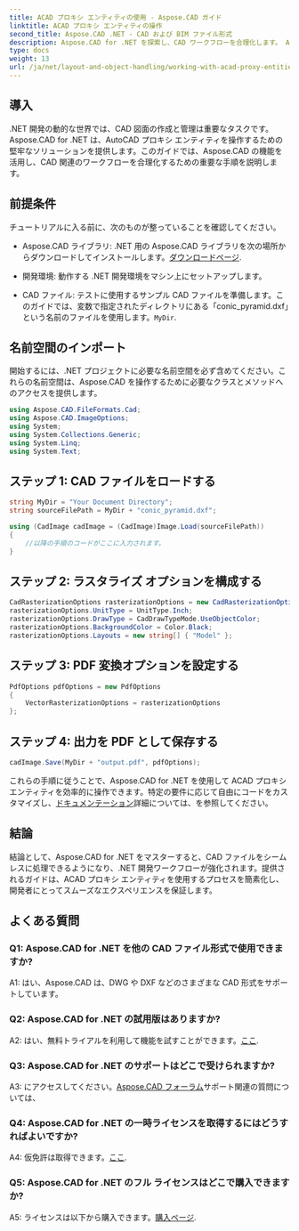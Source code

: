 ```yaml
---
title: ACAD プロキシ エンティティの使用 - Aspose.CAD ガイド
linktitle: ACAD プロキシ エンティティの操作
second_title: Aspose.CAD .NET - CAD および BIM ファイル形式
description: Aspose.CAD for .NET を探索し、CAD ワークフローを合理化します。 ACAD プロキシ エンティティを簡単に変換、編集、管理します。
type: docs
weight: 13
url: /ja/net/layout-and-object-handling/working-with-acad-proxy-entities/
---
```

## 導入

.NET 開発の動的な世界では、CAD 図面の作成と管理は重要なタスクです。 Aspose.CAD for .NET は、AutoCAD プロキシ エンティティを操作するための堅牢なソリューションを提供します。このガイドでは、Aspose.CAD の機能を活用し、CAD 関連のワークフローを合理化するための重要な手順を説明します。

## 前提条件

チュートリアルに入る前に、次のものが整っていることを確認してください。

-  Aspose.CAD ライブラリ: .NET 用の Aspose.CAD ライブラリを次の場所からダウンロードしてインストールします。[ダウンロードページ](https://releases.aspose.com/cad/net/).

- 開発環境: 動作する .NET 開発環境をマシン上にセットアップします。

-  CAD ファイル: テストに使用するサンプル CAD ファイルを準備します。このガイドでは、変数で指定されたディレクトリにある「conic_pyramid.dxf」という名前のファイルを使用します。`MyDir`.

## 名前空間のインポート

開始するには、.NET プロジェクトに必要な名前空間を必ず含めてください。これらの名前空間は、Aspose.CAD を操作するために必要なクラスとメソッドへのアクセスを提供します。

```csharp
using Aspose.CAD.FileFormats.Cad;
using Aspose.CAD.ImageOptions;
using System;
using System.Collections.Generic;
using System.Linq;
using System.Text;
```

## ステップ 1: CAD ファイルをロードする

```csharp
string MyDir = "Your Document Directory";
string sourceFilePath = MyDir + "conic_pyramid.dxf";

using (CadImage cadImage = (CadImage)Image.Load(sourceFilePath))
{
    //以降の手順のコードがここに入力されます。
}
```

## ステップ 2: ラスタライズ オプションを構成する

```csharp
CadRasterizationOptions rasterizationOptions = new CadRasterizationOptions();
rasterizationOptions.UnitType = UnitType.Inch;
rasterizationOptions.DrawType = CadDrawTypeMode.UseObjectColor;
rasterizationOptions.BackgroundColor = Color.Black;
rasterizationOptions.Layouts = new string[] { "Model" };
```

## ステップ 3: PDF 変換オプションを設定する

```csharp
PdfOptions pdfOptions = new PdfOptions
{
    VectorRasterizationOptions = rasterizationOptions
};
```

## ステップ 4: 出力を PDF として保存する

```csharp
cadImage.Save(MyDir + "output.pdf", pdfOptions);
```

これらの手順に従うことで、Aspose.CAD for .NET を使用して ACAD プロキシ エンティティを効率的に操作できます。特定の要件に応じて自由にコードをカスタマイズし、[ドキュメンテーション](https://reference.aspose.com/cad/net/)詳細については、を参照してください。

## 結論

結論として、Aspose.CAD for .NET をマスターすると、CAD ファイルをシームレスに処理できるようになり、.NET 開発ワークフローが強化されます。提供されるガイドは、ACAD プロキシ エンティティを使用するプロセスを簡素化し、開発者にとってスムーズなエクスペリエンスを保証します。

## よくある質問

### Q1: Aspose.CAD for .NET を他の CAD ファイル形式で使用できますか?

A1: はい、Aspose.CAD は、DWG や DXF などのさまざまな CAD 形式をサポートしています。

### Q2: Aspose.CAD for .NET の試用版はありますか?

 A2: はい、無料トライアルを利用して機能を試すことができます。[ここ](https://releases.aspose.com/).

### Q3: Aspose.CAD for .NET のサポートはどこで受けられますか?

 A3: にアクセスしてください。[Aspose.CAD フォーラム](https://forum.aspose.com/c/cad/19)サポート関連の質問については、

### Q4: Aspose.CAD for .NET の一時ライセンスを取得するにはどうすればよいですか?

 A4: 仮免許は取得できます。[ここ](https://purchase.aspose.com/temporary-license/).

### Q5: Aspose.CAD for .NET のフル ライセンスはどこで購入できますか?

 A5: ライセンスは以下から購入できます。[購入ページ](https://purchase.aspose.com/buy).